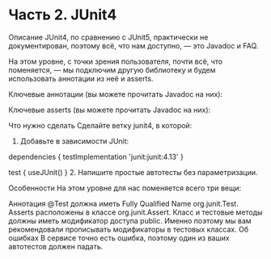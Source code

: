 # Часть 2. JUnit4
Описание
JUnit4, по сравнению с JUnit5, практически не документирован, поэтому всё, что нам доступно, — это Javadoc и FAQ.

На этом уровне, с точки зрения пользователя, почти всё, что поменяется, — мы подключим другую библиотеку и будем использовать аннотации из неё и asserts.

Ключевые аннотации (вы можете прочитать Javadoc на них): 

Ключевые asserts (вы можете прочитать Javadoc на них): 

Что нужно сделать
Сделайте ветку junit4, в которой:

1. Добавьте в зависимости JUnit:

dependencies {
    testImplementation 'junit:junit:4.13'
}

test {
    useJUnit()
}
2. Напишите простые автотесты без параметризации.

Особенности
На этом уровне для нас поменяется всего три вещи:

Аннотация @Test должна иметь Fully Qualified Name org.junit.Test.
Asserts расположены в классе org.junit.Assert.
Класс и тестовые методы должны иметь модификатор доступа public. Именно поэтому мы вам рекомендовали прописывать модификаторы в тестовых классах.
Об ошибках
В сервисе точно есть ошибка, поэтому один из ваших автотестов должен падать.
